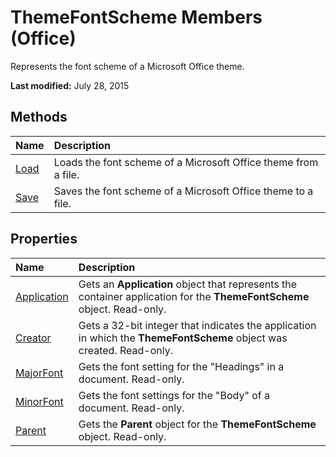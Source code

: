 
# ThemeFontScheme Members (Office)
Represents the font scheme of a Microsoft Office theme.

 **Last modified:** July 28, 2015


## Methods



|**Name**|**Description**|
|:-----|:-----|
| [Load](a9ac928e-904f-70bd-1e96-932243204d73.md)|Loads the font scheme of a Microsoft Office theme from a file.|
| [Save](4adbeac7-b5cf-327e-f999-4dd2d721755d.md)|Saves the font scheme of a Microsoft Office theme to a file.|

## Properties



|**Name**|**Description**|
|:-----|:-----|
| [Application](2695084a-fd2b-aae0-bca8-670a92877912.md)|Gets an  **Application** object that represents the container application for the **ThemeFontScheme** object. Read-only.|
| [Creator](bfe1af42-d652-1ccf-49b2-1f27aa37b7a1.md)|Gets a 32-bit integer that indicates the application in which the  **ThemeFontScheme** object was created. Read-only.|
| [MajorFont](e69f7f10-28cb-7113-91cf-f4d7dc2064dc.md)|Gets the font setting for the "Headings" in a document. Read-only.|
| [MinorFont](e57d0a0c-bb93-6fd2-e8d2-83ac1286f670.md)|Gets the font settings for the "Body" of a document. Read-only.|
| [Parent](25db352c-98fe-4e37-5733-68e980e57282.md)|Gets the  **Parent** object for the **ThemeFontScheme** object. Read-only.|
